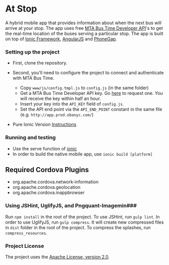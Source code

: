 # At Stop #

A hybrid mobile app that provides information about when the next bus will arrive at your stop. The app uses free [MTA Bus Time Developer API](http://bustime.mta.info/wiki/Developers/Index)'s to get the real-time location of the buses serving a particular stop. The app is built on top of [Ionic Framework](http://ionicframework.com/), [AngularJS](https://angularjs.org/) and [PhoneGap](http://phonegap.com/).

### Setting up the project ###
* First, clone the repository. 
* Second, you'll need to configure the project to connect and authenticate with MTA Bus Time.
  * Copy `www/js/config.tmpl.js` to `config.js` (in the same folder)
  * Get a MTA Bus Time Developer API key. Go [here](http://spreadsheets.google.com/viewform?hl=en&formkey=dG9kcGIxRFpSS0NhQWM4UjA0V0VkNGc6MQ#gid=0) to request one. You will receive the key within half an hour.
  * Insert your key into the `API_KEY` field of `config.js`.
  * Set the API end point via the `API_END_POINT` constant in the same file (e.g. `http://app.prod.obanyc.com/`)
 
* Pure Ionic Version [Instructions](https://github.com/camsys/onebusaway-nyc-atstop/tree/ionic)

### Running and testing ###
* Use the serve function of [ionic](http://ionicframework.com/docs/guide/testing.html)
* In order to build the native mobile app, use `ionic build [platform]`

## Required Cordova Plugins
 * org.apache.cordova.network-information
 * org.apache.cordova.geolocation
 * org.apache.cordova.inappbrowser

### Using JSHint, UglifyJS, and Pngquant-Imagemin###
Run `npm install` in the root of the project. To use JSHint, run `gulp lint`. In order to use UglifyJS, run `gulp compress`. It will create new compressed files in `dist` folder in the root of the project. To compress the splashes, run `compress_resources`.


### Project License ###
The project uses the [Apache License, version 2.0](http://opensource.org/licenses/Apache-2.0).
